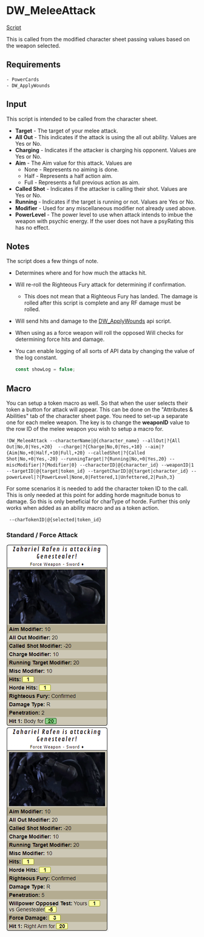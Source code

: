 # DW_MeleeAttack

[Script](../scripts/DW_MeleeAttack.js)

This is called from the modified character sheet passing values based on the weapon selected.

## Requirements

    - PowerCards
    - DW_ApplyWounds

## Input

This script is intended to be called from the character sheet.

* **Target** - The target of your melee attack.
* **All Out** - This indicates if the attack is using the all out ability.   Values are Yes or No.
* **Charging** - Indicates if the attacker is charging his opponent.   Values are Yes or No.
* **Aim** - The Aim value for this attack.   Values are
  * None - Represents no aiming is done.
  * Half - Represents a half action aim.
  * Full - Represents a full previous action as aim.
* **Called Shot** - Indicates if the attacker is calling their shot.  Values are Yes or No.
* **Running** - Indicates if the target is running or not.  Values are Yes or No.
* **Modifier** - Used for any miscellaneous modifier not already used above.
* **PowerLevel** - The power level to use when attack intends to imbue the weapon with psychic energy.  If the user does not have a psyRating this has no effect.

## Notes

The script does a few things of note.

* Determines where and for how much the attacks hit.
* Will re-roll the Righteous Fury attack for determining if confirmation.
  * This does not mean that a Righteous Fury has landed.   The damage is rolled after this script is complete and any RF damage must be rolled.
* Will send hits and damage to the [DW_ApplyWounds](applywounds.md) api script.
* When using as a force weapon will roll the opposed Will checks for determining force hits and damage.
* You can enable logging of all sorts of API data by changing the value of the log constant.


    ```javascript
    const showLog = false;
    ```

## Macro

You can setup a token macro as well.   So that when the user selects their token a button for attack will appear.  This can be done on the "Attributes & Abilities" tab of the character sheet page.   You need to set-up a separate one for each melee weapon.  The key is to change the **weaponID** value to the row ID of the melee weapon you wish to setup a macro for.

```
!DW_MeleeAttack --characterName|@{character_name} --allOut|?{All Out|No,0|Yes,+20}  --charge|?{Charge|No,0|Yes,+10} --aim|?{Aim|No,+0|Half,+10|Full,+20} --calledShot|?{Called Shot|No,+0|Yes,-20} --runningTarget|?{Running|No,+0|Yes,20} --miscModifier|?{Modifier|0} --characterID|@{character_id} --weaponID|1 --targetID|@{target|token_id} --targetCharID|@{target|character_id} --powerLevel|?{PowerLevel|None,0|Fettered,1|Unfettered,2|Push,3}
```

For some scenarios it is needed to add the character token ID to the call.   This is only needed at this point for adding horde magnitude bonus to damage.   So this is only beneficial for charType of horde.  Further this only works when added as an ability macro and as a token action.

```
 --charTokenID|@{selected|token_id}
```

### Standard / Force Attack

![Standard Attack](images/melee.png) ![ForceWeapon Attack](images/melee-force.png)